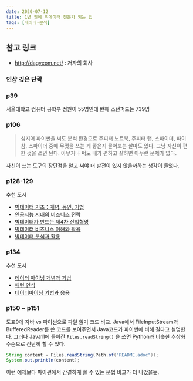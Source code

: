 ```yaml
---
date: 2020-07-12
title: 1년 안에 빅데이터 전문가 되는 법
tags: [데이터-분석]
---
```


## 참고 링크
- http://dagyeom.net/ : 저자의 회사


### 인상 깊은 단락
### p39
서울대학교 컴퓨터 공학부 정원이 55명인데 반해 스탠퍼드는 739명

### p106
> 심지어 파이썬을 써도 분석 환경으로 주피터 노트북, 주피터 랩, 스파이더, 파이참, 스파이더 중에 무멋을 쓰는 게 좋은지 물어보는 살마도 있다. 그냥 자신이 편한 것을 쓰면 된다. 아무거나 써도 내가 편하고 잘하면 아무런 문제가 없다.

자신이 쓰는 도구의 장단점을 알고 써야 더 발전이 있지 않을까하는 생각이 들었다.

### p128-129
추천 도서

- [빅데이터 기초：개념, 동인, 기법](http://www.yes24.com/Product/Goods/45542771?Acode=101)
- [인공지능 시대의 비즈니스 전략](https://play.google.com/store/books/details/%EC%A0%95%EB%8F%84%ED%9D%AC_%EC%9D%B8%EA%B3%B5%EC%A7%80%EB%8A%A5_%EC%8B%9C%EB%8C%80%EC%9D%98_%EB%B9%84%EC%A6%88%EB%8B%88%EC%8A%A4_%EC%A0%84%EB%9E%B5?id=ZvhIDwAAQBAJ)
- [빅데이터가 만드는 제4차 산업혁명](http://www.yes24.com/Product/Goods/34902576?Acode=101)
- [빅데이터 비즈니스 이해와 활용](http://www.yes24.com/Product/Goods/58084716?scode=032&OzSrank=1)
- [빅데이터 분석과 활용](http://www.yes24.com/Product/Goods/69244158?Acode=101)

### p134
추천 도서

- [데이터 마이닝 개념과 기법](http://www.yes24.com/Product/Goods/17614170?Acode=101)
- [패턴 인식](http://www.yes24.com/Product/Goods/3315437?Acode=101)
- [데이터마이닝 기법과 응용](http://www.yes24.com/Product/Goods/7975964?Acode=101)


### p150 ~ p151
도표9에 자바 vs 파이썬으로 파일 읽기 코드 비교.
Java에서 FileInputStream과 BufferedReader를 쓴 코드를 보여주면서 Java코드가 파이썬에 비해 길다고 설명한다. 그러나 Java11에 들어간 `Files.readString()` 을 쓰면 Python과 비슷한 추상화 수준으로 간단히 할 수 있다.

```java
String content = Files.readString(Path.of("README.adoc"));
System.out.println(content);
```

이런 예제보다 파이썬에서 간결하게 쓸 수 있는 문법 비교가 더 나았을듯.
